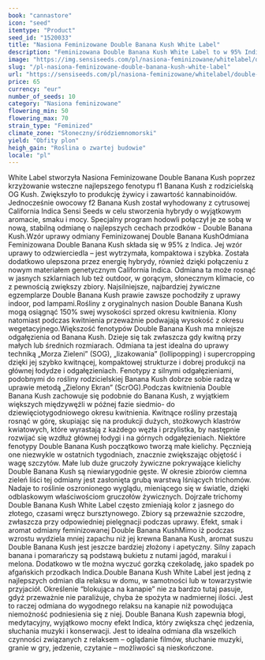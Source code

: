 ```yaml
---
book: "cannastore"
icon: "seed"
itemtype: "Product"
seed_id: "1520033"
title: "Nasiona Feminizowane Double Banana Kush White Label"
description: "Feminizowana Double Banana Kush White Label to w 95% Indica. Charakteryzuje się lekko owocowym aromatem, powłoką żywiczną i relaksującym, intensywnym hajem."
image: "https://img.sensiseeds.com/pl/nasiona-feminizowane/whitelabel/double-banana-kush-image.png"
slug: "/pl-nasiona-feminizowane-double-banana-kush-white-label"
url: "https://sensiseeds.com/pl/nasiona-feminizowane/whitelabel/double-banana-kush?a_aid=cannastore"
price: 65
currency: "eur"
number_of_seeds: 10
category: "Nasiona feminizowane"
flowering_min: 50
flowering_max: 70
strain_type: "Feminized"
climate_zone: "Słoneczny/śródziemnomorski"
yield: "Obfity plon"
heigh_gain: "Roślina o zwartej budowie"
locale: "pl"
---
```

White Label stworzyła Nasiona Feminizowane Double Banana Kush poprzez krzyżowanie wsteczne najlepszego fenotypu f1 Banana Kush z rodzicielską OG Kush. Zwiększyło to produkcję żywicy i zawartość kannabinoidów. Jednocześnie owocowy f2 Banana Kush został wyhodowany z cytrusowej California Indica Sensi Seeds w celu stworzenia hybrydy o wyjątkowym aromacie, smaku i mocy. Specjalny program hodowli połączył je ze sobą w nową, stabilną odmianę o najlepszych cechach przodków - Double Banana Kush.Wzór uprawy odmiany Feminizowanej Double Banana KushOdmiana Feminizowana Double Banana Kush składa się w 95% z Indica. Jej wzór uprawy to odzwierciedla – jest wytrzymała, kompaktowa i szybka. Została dodatkowo ulepszona przez energię hybrydy, również dzięki połączeniu z nowym materiałem genetycznym California Indica. Odmiana ta może rosnąć w jasnych szklarniach lub też outdoor, w gorącym, słonecznym klimacie, co z pewnością zwiększy zbiory. Najsilniejsze, najbardziej żywiczne egzemplarze Double Banana Kush prawie zawsze pochodziły z uprawy indoor, pod lampami.Rośliny z oryginalnych nasion Double Banana Kush mogą osiągnąć 150% swej wysokości sprzed okresu kwitnienia. Klony natomiast podczas kwitnienia przeważnie podwajają wysokość z okresu wegetacyjnego.Większość fenotypów Double Banana Kush ma mniejsze odgałęzienia od Banana Kush. Dzieje się tak zwłaszcza gdy kwitną przy małych lub średnich rozmiarach. Odmiana ta jest idealna do uprawy techniką „Morza Zieleni” (SOG), „lizakowania” (lollipopping) i supercropping dzięki jej szybko kwitnącej, kompaktowej strukturze i dobrej produkcji na głównej łodydze i odgałęzieniach. Fenotypy z silnymi odgałęzieniami, podobnymi do rośliny rodzicielskiej Banana Kush dobrze sobie radzą w uprawie metodą „Zielony Ekran” (ScrOG).Podczas kwitnienia Double Banana Kush zachowuje się podobnie do Banana Kush, z wyjątkiem większych międzywęźli w późnej fazie siedmio- do dziewięciotygodniowego okresu kwitnienia. Kwitnące rośliny przestają rosnąć w górę, skupiając się na produkcji dużych, stożkowych klastrów kwiatowych, które wyrastają z każdego węzła i przylistka, by następnie rozwijać się wzdłuż głównej łodygi i na górnych odgałęzieniach. Niektóre fenotypy Double Banana Kush początkowo tworzą małe kielichy. Pęcznieją one niezwykle w ostatnich tygodniach, znacznie zwiększając objętość i wagę szczytów. Małe lub duże gruczoły żywiczne pokrywające kielichy Double Banana Kush są niewiarygodnie gęste. W okresie zbiorów ciemna zieleń liści tej odmiany jest zasłonięta grubą warstwą lśniących trichomów. Nadaje to roślinie oszronionego wyglądu, mieniącego się w światle, dzięki odblaskowym właściwościom gruczołów żywicznych. Dojrzałe trichomy Double Banana Kush White Label często zmieniają kolor z jasnego do złotego, czasami wręcz bursztynowego. Zbiory są przeważnie szczodre, zwłaszcza przy odpowiedniej pielęgnacji podczas uprawy. Efekt, smak i aromat odmiany feminizowanej Double Banana KushMimo iż podczas wzrostu wydziela mniej zapachu niż jej krewna Banana Kush, aromat suszu Double Banana Kush jest jeszcze bardziej złożony i apetyczny. Silny zapach banana i pomarańczy są podstawą bukietu z nutami jagód, marakui i melona. Dodatkowo w tle można wyczuć gorzką czekoladę, jako spadek po afgańskich przodkach Indica.Double Banana Kush White Label jest jedną z najlepszych odmian dla relaksu w domu, w samotności lub w towarzystwie przyjaciół. Określenie “blokująca na kanapie” nie za bardzo tutaj pasuje, gdyż przeważnie nie paraliżuje, chyba że spożyta w nadmiernej ilości. Jest to raczej odmiana do wygodnego relaksu na kanapie niż powodująca niemożność podniesienia się z niej. Double Banana Kush zapewnia błogi, medytacyjny, wyjątkowo mocny efekt Indica, który zwiększa chęć jedzenia, słuchania muzyki i konserwacji. Jest to idealna odmiana dla wszelkich czynności związanych z relaksem – oglądanie filmów, słuchanie muzyki, granie w gry, jedzenie, czytanie – możliwości są nieskończone.

